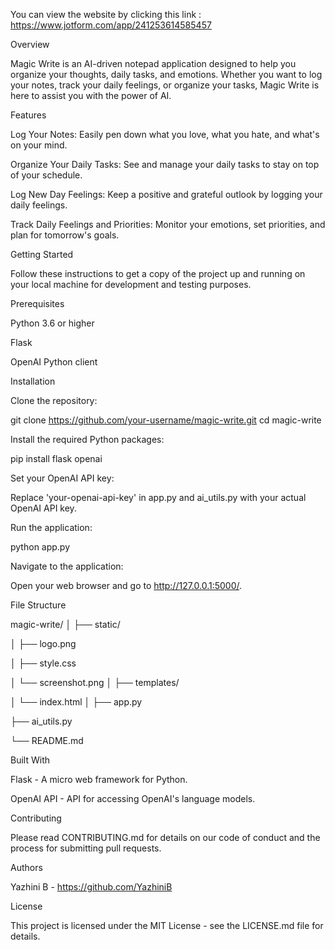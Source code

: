 You can view the website by clicking this link : https://www.jotform.com/app/241253614585457

Overview

Magic Write is an AI-driven notepad application designed to help you organize your thoughts, daily tasks, and emotions. Whether you want to log your notes, track your daily feelings, or organize your tasks, Magic Write is here to assist you with the power of AI.

Features

Log Your Notes: Easily pen down what you love, what you hate, and what's on your mind.

Organize Your Daily Tasks: See and manage your daily tasks to stay on top of your schedule.

Log New Day Feelings: Keep a positive and grateful outlook by logging your daily feelings.

Track Daily Feelings and Priorities: Monitor your emotions, set priorities, and plan for tomorrow's goals.

Getting Started

Follow these instructions to get a copy of the project up and running on your local machine for development and testing purposes.

Prerequisites

Python 3.6 or higher

Flask

OpenAI Python client

Installation

Clone the repository:

git clone https://github.com/your-username/magic-write.git
cd magic-write

Install the required Python packages:

pip install flask openai

Set your OpenAI API key:

Replace 'your-openai-api-key' in app.py and ai_utils.py with your actual OpenAI API key.

Run the application:

python app.py

Navigate to the application:

Open your web browser and go to http://127.0.0.1:5000/.

File Structure

magic-write/
│
├── static/

│   ├── logo.png

│   ├── style.css

│   └── screenshot.png
│
├── templates/

│   └── index.html
│
├── app.py

├── ai_utils.py

└── README.md

Built With

Flask - A micro web framework for Python.

OpenAI API - API for accessing OpenAI's language models.

Contributing

Please read CONTRIBUTING.md for details on our code of conduct and the process for submitting pull requests.

Authors

Yazhini B - https://github.com/YazhiniB

License

This project is licensed under the MIT License - see the LICENSE.md file for details.




